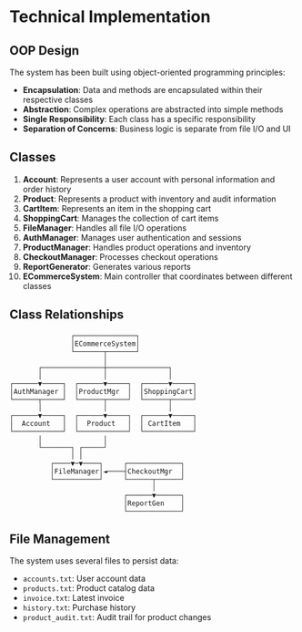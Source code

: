 # Technical Implementation

## OOP Design

The system has been built using object-oriented programming principles:

- **Encapsulation**: Data and methods are encapsulated within their respective classes
- **Abstraction**: Complex operations are abstracted into simple methods
- **Single Responsibility**: Each class has a specific responsibility
- **Separation of Concerns**: Business logic is separate from file I/O and UI

## Classes

1. **Account**: Represents a user account with personal information and order history
2. **Product**: Represents a product with inventory and audit information
3. **CartItem**: Represents an item in the shopping cart
4. **ShoppingCart**: Manages the collection of cart items
5. **FileManager**: Handles all file I/O operations
6. **AuthManager**: Manages user authentication and sessions
7. **ProductManager**: Handles product operations and inventory
8. **CheckoutManager**: Processes checkout operations
9. **ReportGenerator**: Generates various reports
10. **ECommerceSystem**: Main controller that coordinates between different classes

## Class Relationships

```
               ┌───────────────┐
               │ECommerceSystem│
               └───────┬───────┘
                       │
       ┌───────────────┼───────────────┐
       │               │               │
┌──────▼─────┐  ┌──────▼─────┐  ┌──────▼─────┐
│AuthManager │  │ProductMgr  │  │ShoppingCart│
└──────┬─────┘  └──────┬─────┘  └──────┬─────┘
       │               │               │
┌──────▼─────┐  ┌──────▼─────┐  ┌──────▼─────┐
│  Account   │  │  Product   │  │ CartItem   │
└────────────┘  └────────────┘  └────────────┘
       │               │
       └───────┐ ┌─────┘
               │ │
          ┌────▼─▼────┐     ┌─────────────┐
          │FileManager│◄────┤CheckoutMgr  │
          └───────────┘     └──────┬──────┘
                                   │
                            ┌──────▼──────┐
                            │ReportGen    │
                            └─────────────┘
```

## File Management

The system uses several files to persist data:
- `accounts.txt`: User account data
- `products.txt`: Product catalog data
- `invoice.txt`: Latest invoice
- `history.txt`: Purchase history
- `product_audit.txt`: Audit trail for product changes
